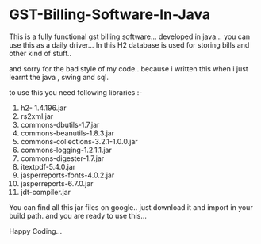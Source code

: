 # GST-Billing-Software-In-Java


This is a fully functional gst billing software... developed in java... you can use this as a daily driver...
In this H2 database is used for storing bills and other kind of stuff..

and sorry for the bad style of my code.. because i written this when i just learnt the java , swing and sql.  

to use this you need following libraries :-
1. h2- 1.4.196.jar
2. rs2xml.jar
3. commons-dbutils-1.7.jar
4. commons-beanutils-1.8.3.jar
5. commons-collections-3.2.1-1.0.0.jar
6. commons-logging-1.2.1.1.jar
7. commons-digester-1.7.jar
8. itextpdf-5.4.0.jar
9. jasperreports-fonts-4.0.2.jar
10. jasperreports-6.7.0.jar
11. jdt-compiler.jar

You can find all this jar files on google.. just download it and import in your build path.
and you are ready to use this...

Happy Coding...
